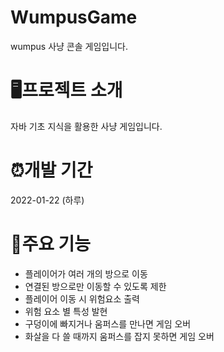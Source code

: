 # WumpusGame
wumpus 사냥 콘솔 게임입니다.

# 🖥️프로젝트 소개 
자바 기초 지식을 활용한 사냥 게임입니다. 

# ⏰개발 기간 
2022-01-22 (하루)

# 📌주요 기능 
- 플레이어가 여러 개의 방으로 이동 
- 연결된 방으로만 이동할 수 있도록 제한
- 플레이어 이동 시 위험요소 출력
- 위험 요소 별 특성 발현
- 구덩이에 빠지거나 움퍼스를 만나면 게임 오버 
- 화살을 다 쓸 때까지 움퍼스를 잡지 못하면 게임 오버 
